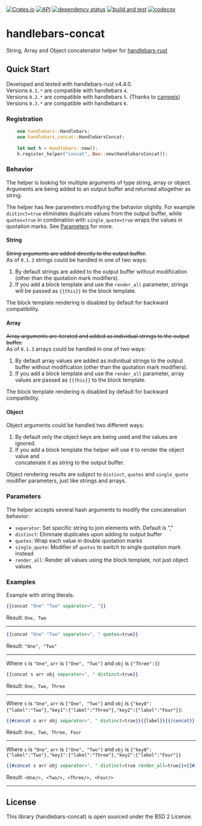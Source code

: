 [![Crates.io](https://img.shields.io/crates/v/handlebars-concat?color=4d76ae)](https://crates.io/crates/handlebars-concat)
[![API](https://docs.rs/handlebars-concat/badge.svg)](https://docs.rs/handlebars-concat)
[![dependency status](https://deps.rs/repo/github/iganev/handlebars-concat/status.svg)](https://deps.rs/repo/github/iganev/handlebars-concat)
[![build and test](https://github.com/iganev/handlebars-concat/actions/workflows/rust.yml/badge.svg)](https://github.com/iganev/handlebars-concat/actions/workflows/rust.yml)
[![codecov](https://codecov.io/github/iganev/handlebars-concat/graph/badge.svg?token=B5P2TAV5BB)](https://codecov.io/github/iganev/handlebars-concat)

# handlebars-concat
String, Array and Object concatenator helper for [handlebars-rust](https://github.com/sunng87/handlebars-rust)

## Quick Start

Developed and tested with handlebars-rust v4.4.0.  
Versions `0.1.*` are compatible with handlebars `4`.  
Versions `0.2.*` are compatible with handlebars `5`. (Thanks to [campeis](https://github.com/campeis))
Versions `0.3.*` are compatible with handlebars `6`.

### Registration

```rust
    use handlebars::Handlebars;
    use handlebars_concat::HandlebarsConcat;
    
    let mut h = Handlebars::new();
    h.register_helper("concat", Box::new(HandlebarsConcat));
```

### Behavior

The helper is looking for multiple arguments of type string, array or object. Arguments are being added to an output buffer and returned altogether as string.   

The helper has few parameters modifying the behavior slightly. For example `distinct=true` eliminates duplicate values from the output buffer, while `quotes=true` in combination with `single_quote=true` wraps the values in quotation marks. See [Parameters](#parameters) for more. 

#### String
~~String arguments are added directly to the output buffer.~~  
As of `0.1.3` strings could be handled in one of two ways:
1. By default strings are added to the output buffer without modification (other than the quotation mark modifiers).
2. If you add a block template and use the `render_all` parameter, strings will be passed as `{{this}}` to the block template.  

The block template rendering is disabled by default for backward compatibility.

#### Array
~~Array arguments are iterated and added as individual strings to the output buffer.~~  
As of `0.1.3` arrays could be handled in one of two ways:
1. By default array values are added as individual strings to the output buffer without modification (other than the quotation mark modifiers).
2. If you add a block template and use the `render_all` parameter, array values are passed as `{{this}}` to the block template.  

The block template rendering is disabled by default for backward compatibility.

#### Object
Object arguments could be handled two different ways:
1. By default only the object keys are being used and the values are ignored.
2. If you add a block template the helper will use it to render the object value and  
concatenate it as string to the output buffer.

Object rendering results are subject to `distinct`, `quotes` and `single_quote` modifier parameters, just like strings and arrays.  

### Parameters

The helper accepts several hash arguments to modify the concatenation behavior:
- `separator`: Set specific string to join elements with. Default is ","
- `distinct`: Eliminate duplicates upon adding to output buffer
- `quotes`: Wrap each value in double quotation marks
- `single_quote`: Modifier of `quotes` to switch to single quotation mark instead
- `render_all`: Render all values using the block template, not just object values

### Examples

Example with string literals:

```handlebars
{{concat "One" "Two" separator=", "}}
```

Result: `One, Two`

---

```handlebars
{{concat "One" "Two" separator=", " quotes=true}}
```

Result: `"One", "Two"`

---

Where `s` is `"One"`, `arr` is `["One", "Two"]` and `obj` is `{"Three":3}`

```handlebars
{{concat s arr obj separator=", " distinct=true}}
```

Result: `One, Two, Three`

---

Where `s` is `"One"`, `arr` is `["One", "Two"]` and `obj` is `{"key0":{"label":"Two"},"key1":{"label":"Three"},"key2":{"label":"Four"}}`:

```handlebars
{{#concat s arr obj separator=", " distinct=true}}{{label}}{{/concat}}
```

Result: `One, Two, Three, Four`

---

Where `s` is `"One"`, `arr` is `["One", "Two"]` and `obj` is `{"key0":{"label":"Two"},"key1":{"label":"Three"},"key2":{"label":"Four"}}`

```handlebars
{{#concat s arr obj separator=", " distinct=true render_all=true}}<{{#if label}}{{label}}{{else}}{{this}}{{/if}}/>{{/concat}}
```

Result: `<One/>, <Two/>, <Three/>, <Four/>`

---

## License

This library (handlebars-concat) is open sourced under the BSD 2 License.  
